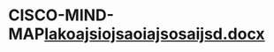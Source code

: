 # CISCO-MIND-MAP[lakoajsiojsaoiajsosaijsd.docx](https://github.com/Pocho536/CISCO-MIND-MAP/files/10844130/lakoajsiojsaoiajsosaijsd.docx)
